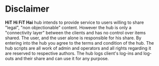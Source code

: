 Disclaimer
==========

**HiT Hi FiT Hai** hub intends to provide service to users willing to share "legal", "non objectionable"
content. However the hub is only a "connectivity layer" between the clients and has no control over
items shared. The user, and the user alone is responsible for his share. By entering into the hub you agree
to the terms and condition of the hub. The hub scripts are all work of admin and operators and all rights
regarding it are reserved to respective authors. The hub logs client's log-ins and log-outs and their share and can use it for any purpose.
